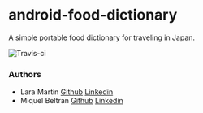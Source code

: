# android-food-dictionary
A simple portable food dictionary for traveling in Japan.

![Travis-ci](https://api.travis-ci.org/KawaiiTech/android-food-dictionary.svg)

### Authors
- Lara Martin [Github](https://github.com/laramartin) [Linkedin](https://de.linkedin.com/in/laramartincarretero/en)
- Miquel Beltran [Github](https://github.com/miquelbeltran) [Linkedin](https://de.linkedin.com/in/miquelbeltran)

